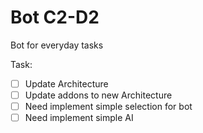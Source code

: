 # Bot C2-D2

Bot for everyday tasks

Task:
- [ ] Update Architecture
- [ ] Update addons to new Architecture
- [ ] Need implement simple selection for bot
- [ ] Need implement simple AI
